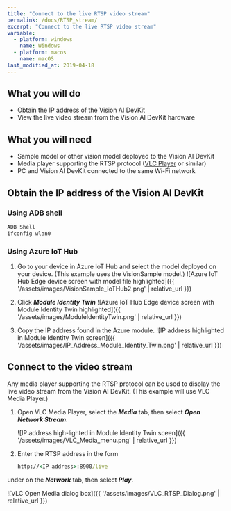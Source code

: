 ```yaml
---
title: "Connect to the live RTSP video stream"
permalink: /docs/RTSP_stream/
excerpt: "Connect to the live RTSP video stream"
variable:
  - platform: windows
    name: Windows
  - platform: macos
    name: macOS
last_modified_at: 2019-04-18
---
```

## What you will do

* Obtain the IP address of the Vision AI DevKit
* View the live video stream from the Vision AI DevKit hardware

## What you will need

* Sample model or other vision model deployed to the Vision AI DevKit
* Media player supporting the RTSP protocol ([VLC Player](https://www.videolan.org/vlc/) or similar)
* PC and Vision AI DevKit connected to the same Wi-Fi network

## Obtain the IP address of the Vision AI DevKit

### Using ADB shell

```cmd
ADB Shell
ifconfig wlan0
```

### Using Azure IoT Hub

  1. Go to your device in Azure IoT Hub and select the model deployed on your device. (This example uses the VisionSample model.)
    ![Azure IoT Hub Edge device screen with model file highlighted]({{ '/assets/images/VisionSample_IoTHub2.png' | relative_url }})

  2. Click ***Module Identity Twin***
    ![Azure IoT Hub Edge device screen with Module Identity Twin highlighted]({{ '/assets/images/ModuleIdentityTwin.png' | relative_url }})

  3. Copy the IP address found in the Azure module.
    ![IP address highlighted in Module Identity Twin screen]({{ '/assets/images/IP_Address_Module_Identity_Twin.png' | relative_url }})

## Connect to the video stream

Any media player supporting the RTSP protocol can be used to display the live video stream from the Vision AI DevKit. (This example will use VLC Media Player.)

1. Open VLC Media Player, select the ***Media*** tab, then select ***Open Network Stream***.

    ![IP address high-lighted in Module Identity Twin sceen]({{ '/assets/images/VLC_Media_menu.png' | relative_url }})

2. Enter the RTSP address in the form

    ```cmd
    http://<IP address>:8900/live
    ```

under on the ***Network*** tab, then select ***Play***.

  ![VLC Open Media dialog box]({{ '/assets/images/VLC_RTSP_Dialog.png' | relative_url }})
